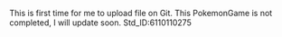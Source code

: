This is first time for me to upload file on Git.
This PokemonGame is not completed, I will update soon.
Std_ID:6110110275
